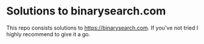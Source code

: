 # Solutions to binarysearch.com
This repo consists solutions to https://binarysearch.com. If you've not tried I highly recommend to give it a go.
